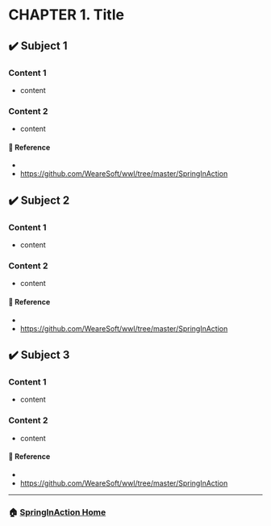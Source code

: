 # CHAPTER 1. Title
## :heavy_check_mark: Subject 1
### Content 1
- content 

### Content 2
- content 
 
#### :link: Reference
- [](https://github.com/WeareSoft/wwl/tree/master/SpringInAction)
- https://github.com/WeareSoft/wwl/tree/master/SpringInAction


## :heavy_check_mark: Subject 2
### Content 1
- content 

### Content 2
- content 

#### :link: Reference
- [](https://github.com/WeareSoft/wwl/tree/master/SpringInAction)
- https://github.com/WeareSoft/wwl/tree/master/SpringInAction


## :heavy_check_mark: Subject 3
### Content 1
- content 

### Content 2
- content 

#### :link: Reference
- [](https://github.com/WeareSoft/wwl/tree/master/SpringInAction)
- https://github.com/WeareSoft/wwl/tree/master/SpringInAction



---

### :house: [SpringInAction Home](https://github.com/WeareSoft/wwl/tree/master/SpringInAction)
